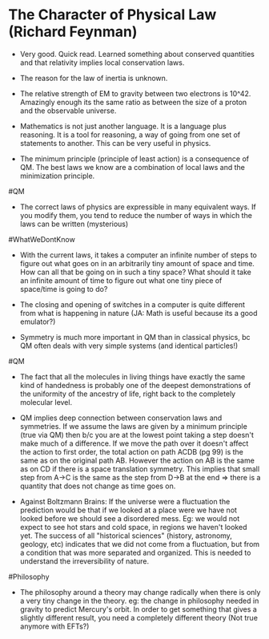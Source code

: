 # The Character of Physical Law (Richard Feynman)

- Very good. Quick read. Learned something about conserved quantities and that relativity implies local conservation laws.

- The reason for the law of inertia is unknown.

- The relative strength of EM to gravity between two electrons is 10^42. Amazingly enough its the same ratio as between the size of a proton and the observable universe.

- Mathematics is not just another language.  It is a language plus reasoning. It is a tool for reasoning, a way of going from one set of statements to another. This can be very useful in physics.

- The minimum principle (principle of least action) is a consequence of QM. The best laws we know are a combination of local laws and the minimization principle.

#QM

- The correct laws of physics are expressible in many equivalent ways. If you modify them, you tend to reduce the number of ways in which the laws can be written (mysterious)

#WhatWeDontKnow

- With the current laws, it takes a computer an infinite number of steps to figure out what goes on in an arbitrarily tiny amount of space and time. How can all that be going on in such a tiny space? What should it take an infinite amount of time to figure out what one tiny piece of space/time is going to do?

- The closing and opening of switches in a computer is quite different from what is happening in nature (JA: Math is useful because its a good emulator?)

- Symmetry is much more important in QM than in classical physics, bc QM often deals with very simple systems (and identical particles!)

#QM

- The fact that all the molecules in living things have exactly the same kind of handedness is probably one of the deepest demonstrations of the uniformity of the ancestry of life, right back to the completely molecular level.

- QM implies deep connection between conservation laws and symmetries.  If we assume the laws are given by a minimum principle (true via QM) then b/c you are at the lowest point taking a step doesn't make much of a difference. If we move the path over it doesn't affect the action to first order, the total action on path ACDB (pg 99) is the same as on the original path AB. However the action on AB is the same as on CD if there is a space translation symmetry. This implies that small step from A->C is the same as the step from D->B at the end => there is a quantity that does not change as time goes on.

- Against Boltzmann Brains: If the universe were a fluctuation the prediction would be that if we looked at a place were we have not looked before we should see a disordered mess. Eg: we would not expect to see hot stars and cold space, in regions we haven't looked yet. The success of all "historical sciences" (history, astronomy, geology, etc) indicates that we did not come from a fluctuation, but from a condition that was more separated and organized. This is needed to understand the irreversibility of nature.

#Philosophy

- The philosophy around a theory may change radically when there is only a very tiny change in the theory. eg: the change in philosophy needed in gravity to predict Mercury's orbit.  In order to get something that gives a slightly different result, you need a completely different theory (Not true anymore with EFTs?)

